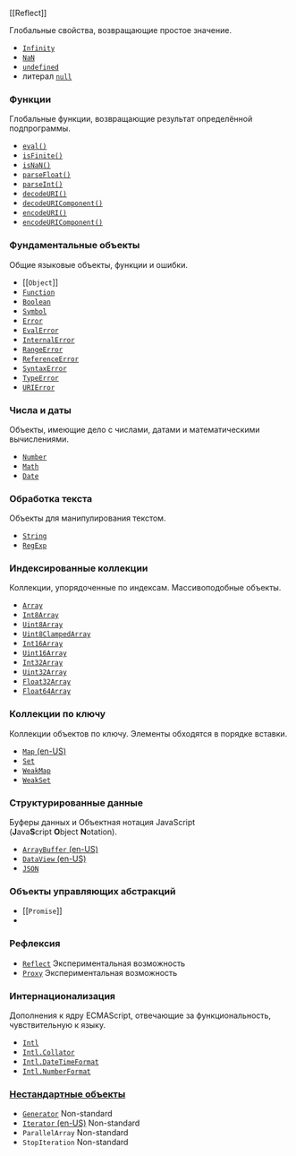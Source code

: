 [[Reflect]]


Глобальные свойства, возвращающие простое значение.
-   [`Infinity`](https://developer.mozilla.org/ru/docs/Web/JavaScript/Reference/Global_Objects/Infinity)
-   [`NaN`](https://developer.mozilla.org/ru/docs/Web/JavaScript/Reference/Global_Objects/NaN)
-   [`undefined`](https://developer.mozilla.org/ru/docs/Web/JavaScript/Reference/Global_Objects/undefined)
-   литерал [`null`](https://developer.mozilla.org/ru/docs/Web/JavaScript/Reference/Operators/null)

###  Функции

Глобальные функции, возвращающие результат определённой подпрограммы.

-   [`eval()`](https://developer.mozilla.org/ru/docs/Web/JavaScript/Reference/Global_Objects/eval)
-   [`isFinite()`](https://developer.mozilla.org/ru/docs/Web/JavaScript/Reference/Global_Objects/isFinite)
-   [`isNaN()`](https://developer.mozilla.org/ru/docs/Web/JavaScript/Reference/Global_Objects/isNaN)
-   [`parseFloat()`](https://developer.mozilla.org/ru/docs/Web/JavaScript/Reference/Global_Objects/parseFloat)
-   [`parseInt()`](https://developer.mozilla.org/ru/docs/Web/JavaScript/Reference/Global_Objects/parseInt)
-   [`decodeURI()`](https://developer.mozilla.org/ru/docs/Web/JavaScript/Reference/Global_Objects/decodeURI)
-   [`decodeURIComponent()`](https://developer.mozilla.org/ru/docs/Web/JavaScript/Reference/Global_Objects/decodeURIComponent)
-   [`encodeURI()`](https://developer.mozilla.org/ru/docs/Web/JavaScript/Reference/Global_Objects/encodeURI)
-   [`encodeURIComponent()`](https://developer.mozilla.org/ru/docs/Web/JavaScript/Reference/Global_Objects/encodeURIComponent)

### Фундаментальные объекты

Общие языковые объекты, функции и ошибки.

-   [[`Object`]]
-   [`Function`](https://developer.mozilla.org/ru/docs/Web/JavaScript/Reference/Global_Objects/Function)
-   [`Boolean`](https://developer.mozilla.org/ru/docs/Web/JavaScript/Reference/Global_Objects/Boolean)
-   [`Symbol`](https://developer.mozilla.org/ru/docs/Web/JavaScript/Reference/Global_Objects/Symbol)
-   [`Error`](https://developer.mozilla.org/ru/docs/Web/JavaScript/Reference/Global_Objects/Error)
-   [`EvalError`](https://developer.mozilla.org/ru/docs/Web/JavaScript/Reference/Global_Objects/EvalError)
-   [`InternalError`](https://developer.mozilla.org/ru/docs/Web/JavaScript/Reference/Global_Objects/InternalError)
-   [`RangeError`](https://developer.mozilla.org/ru/docs/Web/JavaScript/Reference/Global_Objects/RangeError)
-   [`ReferenceError`](https://developer.mozilla.org/ru/docs/Web/JavaScript/Reference/Global_Objects/ReferenceError)
-   [`SyntaxError`](https://developer.mozilla.org/ru/docs/Web/JavaScript/Reference/Global_Objects/SyntaxError)
-   [`TypeError`](https://developer.mozilla.org/ru/docs/Web/JavaScript/Reference/Global_Objects/TypeError)
-   [`URIError`](https://developer.mozilla.org/ru/docs/Web/JavaScript/Reference/Global_Objects/URIError)

### Числа и даты

Объекты, имеющие дело с числами, датами и математическими вычислениями.

-   [`Number`](https://developer.mozilla.org/ru/docs/Web/JavaScript/Reference/Global_Objects/Number)
-   [`Math`](https://developer.mozilla.org/ru/docs/Web/JavaScript/Reference/Global_Objects/Math)
-   [`Date`](https://developer.mozilla.org/ru/docs/Web/JavaScript/Reference/Global_Objects/Date)

### Обработка текста

Объекты для манипулирования текстом.

-   [`String`](https://developer.mozilla.org/ru/docs/Web/JavaScript/Reference/Global_Objects/String)
-   [`RegExp`](https://developer.mozilla.org/ru/docs/Web/JavaScript/Reference/Global_Objects/RegExp)

### Индексированные коллекции

Коллекции, упорядоченные по индексам. Массивоподобные объекты.

-   [`Array`](https://developer.mozilla.org/ru/docs/Web/JavaScript/Reference/Global_Objects/Array)
-   [`Int8Array`](https://developer.mozilla.org/ru/docs/Web/JavaScript/Reference/Global_Objects/Int8Array)
-   [`Uint8Array`](https://developer.mozilla.org/ru/docs/Web/JavaScript/Reference/Global_Objects/Uint8Array)
-   [`Uint8ClampedArray`](https://developer.mozilla.org/ru/docs/Web/JavaScript/Reference/Global_Objects/Uint8ClampedArray)
-   [`Int16Array`](https://developer.mozilla.org/ru/docs/Web/JavaScript/Reference/Global_Objects/Int16Array)
-   [`Uint16Array`](https://developer.mozilla.org/ru/docs/Web/JavaScript/Reference/Global_Objects/Uint16Array)
-   [`Int32Array`](https://developer.mozilla.org/ru/docs/Web/JavaScript/Reference/Global_Objects/Int32Array)
-   [`Uint32Array`](https://developer.mozilla.org/ru/docs/Web/JavaScript/Reference/Global_Objects/Uint32Array)
-   [`Float32Array`](https://developer.mozilla.org/ru/docs/Web/JavaScript/Reference/Global_Objects/Float32Array)
-   [`Float64Array`](https://developer.mozilla.org/ru/docs/Web/JavaScript/Reference/Global_Objects/Float64Array)

### Коллекции по ключу

Коллекции объектов по ключу. Элементы обходятся в порядке вставки.

-   [`Map` (en-US)](https://developer.mozilla.org/en-US/docs/Web/JavaScript/Reference/Global_Objects/Map "Currently only available in English (US)")
-   [`Set`](https://developer.mozilla.org/ru/docs/Web/JavaScript/Reference/Global_Objects/Set)
-   [`WeakMap`](https://developer.mozilla.org/ru/docs/Web/JavaScript/Reference/Global_Objects/WeakMap)
-   [`WeakSet`](https://developer.mozilla.org/ru/docs/Web/JavaScript/Reference/Global_Objects/WeakSet)

### Структурированные данные

Буферы данных и Объектная нотация JavaScript (**J**ava**S**cript **O**bject **N**otation).

-   [`ArrayBuffer` (en-US)](https://developer.mozilla.org/en-US/docs/Web/JavaScript/Reference/Global_Objects/ArrayBuffer "Currently only available in English (US)")
-   [`DataView` (en-US)](https://developer.mozilla.org/en-US/docs/Web/JavaScript/Reference/Global_Objects/DataView "Currently only available in English (US)")
-   [`JSON`](https://developer.mozilla.org/ru/docs/Web/JavaScript/Reference/Global_Objects/JSON)

### Объекты управляющих абстракций

-  [[`Promise`]]
- 

### Рефлексия

-   [`Reflect`](https://developer.mozilla.org/ru/docs/Web/JavaScript/Reference/Global_Objects/Reflect) Экспериментальная возможность
-   [`Proxy`](https://developer.mozilla.org/ru/docs/Web/JavaScript/Reference/Global_Objects/Proxy) Экспериментальная возможность

### Интернационализация

Дополнения к ядру ECMAScript, отвечающие за функциональность, чувствительную к языку.

-   [`Intl`](https://developer.mozilla.org/ru/docs/Web/JavaScript/Reference/Global_Objects/Intl)
-   [`Intl.Collator`](https://developer.mozilla.org/ru/docs/Web/JavaScript/Reference/Global_Objects/Intl/Collator)
-   [`Intl.DateTimeFormat`](https://developer.mozilla.org/ru/docs/Web/JavaScript/Reference/Global_Objects/Intl/DateTimeFormat)
-   [`Intl.NumberFormat`](https://developer.mozilla.org/ru/docs/Web/JavaScript/Reference/Global_Objects/Intl/NumberFormat)

### [Нестандартные объекты](https://developer.mozilla.org/ru/docs/Web/JavaScript/Reference/Global_Objects#%D0%BD%D0%B5%D1%81%D1%82%D0%B0%D0%BD%D0%B4%D0%B0%D1%80%D1%82%D0%BD%D1%8B%D0%B5_%D0%BE%D0%B1%D1%8A%D0%B5%D0%BA%D1%82%D1%8B)

-   [`Generator`](https://developer.mozilla.org/ru/docs/Web/JavaScript/Reference/Global_Objects/Generator) Non-standard
-   [`Iterator` (en-US)](https://developer.mozilla.org/en-US/docs/Web/JavaScript/Reference/Global_Objects/Iterator "Currently only available in English (US)") Non-standard
-   `ParallelArray` Non-standard
-   `StopIteration` Non-standard